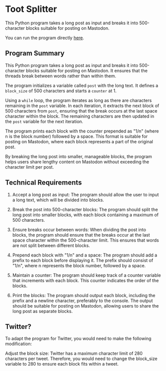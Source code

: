 # Toot Splitter
This Python program takes a long post as input and breaks it into 500-character blocks suitable for posting on Mastodon. 

You can run the program directly [here](https://colab.research.google.com/github/pbeens/Toot-Splitter/blob/main/toot-splitter.ipynb).

## Program Summary

This Python program takes a long post as input and breaks it into 500-character blocks suitable for posting on Mastodon. It ensures that the threads break between words rather than within them. 

The program initializes a variable called `post` with the long text. It defines a `block_size` of 500 characters and starts a `counter` at 1.

Using a `while` loop, the program iterates as long as there are characters remaining in the `post` variable. In each iteration, it extracts the next block of 500 characters from `post`, ensuring that the break occurs at the last space character within the block. The remaining characters are then updated in the `post` variable for the next iteration.

The program prints each block with the counter prepended as "1/n" (where n is the block number) followed by a space. This format is suitable for posting on Mastodon, where each block represents a part of the original post.

By breaking the long post into smaller, manageable blocks, the program helps users share lengthy content on Mastodon without exceeding the character limit per post.

## Technical Requirements
1. Accept a long post as input: The program should allow the user to input a long text, which will be divided into blocks.

2. Break the post into 500-character blocks: The program should split the long post into smaller blocks, with each block containing a maximum of 500 characters.

3. Ensure breaks occur between words: When dividing the post into blocks, the program should ensure that the breaks occur at the last space character within the 500-character limit. This ensures that words are not split between different blocks.

4. Prepend each block with "1/n" and a space: The program should add a prefix to each block before displaying it. The prefix should consist of "1/n", where n represents the block number, followed by a space.

5. Maintain a counter: The program should keep track of a counter variable that increments with each block. This counter indicates the order of the blocks.

6. Print the blocks: The program should output each block, including the prefix and a newline character, preferably to the console. The output should be suitable for posting on Mastodon, allowing users to share the long post as separate blocks.

## Twitter?

To adapt the program for Twitter, you would need to make the following modification:

Adjust the block size: Twitter has a maximum character limit of 280 characters per tweet. Therefore, you would need to change the block_size variable to 280 to ensure each block fits within a tweet.

